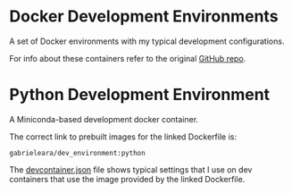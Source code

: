 # Docker Development Environments

A set of Docker environments with my typical development configurations.

For info about these containers refer to the original [GitHub
repo](https://github.com/gabrieleara/dev_environment).

# Python Development Environment

A Miniconda-based development docker container.

The correct link to prebuilt images for the linked Dockerfile is:
```
gabrieleara/dev_environment:python
```

The [devcontainer.json](devcontainer.json) file shows typical settings that I
use on dev containers that use the image provided by the linked Dockerfile.
